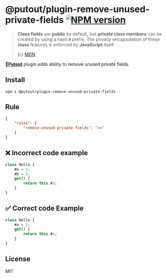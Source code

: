 # @putout/plugin-remove-unused-private-fields [![NPM version][NPMIMGURL]][NPMURL]

[NPMIMGURL]: https://img.shields.io/npm/v/@putout/plugin-remove-unused-private-fields.svg?style=flat&longCache=true
[NPMURL]: https://npmjs.org/package/@putout/plugin-remove-unused-private-fields"npm"

> **Class fields** are **public** by default, but **private class members** can be created by using a hash **`#`** prefix. The privacy encapsulation of these **class** features is enforced by **JavaScript** itself.
>
> (c) [MDN](https://developer.mozilla.org/en-US/docs/Web/JavaScript/Reference/Classes/Private_class_fields)

🐊[**Putout**](https://github.com/coderaiser/putout) plugin adds ability to remove unused private fields.

## Install

```
npm i @putout/plugin-remove-unused-private-fields
```

## Rule

```json
{
    "rules": {
        "remove-unused-private-fields": "on"
    }
}
```

## ❌ Incorrect code example

```js
class Hello {
    #a = 5;
    #b = 3;
    get() {
        return this.#a;
    }
}
```

## ✅ Correct code Example

```js
class Hello {
    #a = 5;
    get() {
        return this.#a;
    }
}
```

## License

MIT
